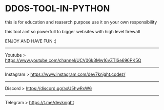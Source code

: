 # DDOS-TOOL-IN-PYTHON
this is for education and reaserch purpose
use it on your own responsibility 

this tool aint so powerfull to bigger websites with high level firewall 

ENJOY AND HAVE FUN :)

------------------------------------------------------------------------
Youtube > https://www.youtube.com/channel/UCV06k3Mw16vZTlSe696PK5Q

------------------------------------------------------------------------

Instagram > https://www.instagram.com/dev7knight.codez/

------------------------------------------------------------------------

Discord > https://discord.gg/axU5hwRxW6

------------------------------------------------------------------------

Telegram > https://t.me/devknight
